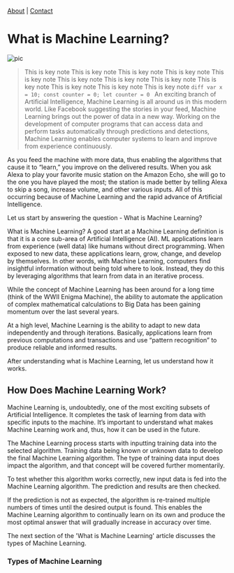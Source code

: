 [About](https://hemanthyernagula.github.io/my_portfolio/) |
[Contact](https://hemanthyernagula.github.io/my_portfolio/#contact)

# What is Machine Learning?


![pic](/static/pics/git.svg)

> This is key note This is key note This is key note This is key note This is key note This is key note This is key note This is key note This is key note This is key note This is key note This is key note 
`diff
    var x = 10;
     const counter = 0;
     let counter = 0
`
An exciting branch of Artificial Intelligence, Machine Learning is all around us in this modern world. Like Facebook suggesting the stories in your feed, Machine Learning brings out the power of data in a new way. Working on the development of computer programs that can access data and perform tasks automatically through predictions and detections, Machine Learning enables computer systems to learn and improve from experience continuously.

As you feed the machine with more data, thus enabling the algorithms that cause it to “learn,” you improve on the delivered results. When you ask Alexa to play your favorite music station on the Amazon Echo, she will go to the one you have played the most; the station is made better by telling Alexa to skip a song, increase volume, and other various inputs. All of this occurring because of Machine Learning and the rapid advance of Artificial Intelligence.

Let us start by answering the question - What is Machine Learning?

What is Machine Learning?
A good start at a Machine Learning definition is that it is a core sub-area of Artificial Intelligence (AI). ML applications learn from experience (well data) like humans without direct programming. When exposed to new data, these applications learn, grow, change, and develop by themselves. In other words, with Machine Learning, computers find insightful information without being told where to look. Instead, they do this by leveraging algorithms that learn from data in an iterative process.

While the concept of Machine Learning has been around for a long time (think of the WWII Enigma Machine), the ability to automate the application of complex mathematical calculations to Big Data has been gaining momentum over the last several years.

At a high level, Machine Learning is the ability to adapt to new data independently and through iterations.  Basically, applications learn from previous computations and transactions and use “pattern recognition” to produce reliable and informed results.

After understanding what is Machine Learning, let us understand how it works.

## How Does Machine Learning Work?



Machine Learning is, undoubtedly, one of the most exciting subsets of Artificial Intelligence. It completes the task of learning from data with specific inputs to the machine. It’s important to understand what makes Machine Learning work and, thus, how it can be used in the future. 

The Machine Learning process starts with inputting training data into the selected algorithm. Training data being known or unknown data to develop the final Machine Learning algorithm. The type of training data input does impact the algorithm, and that concept will be covered further momentarily. 

To test whether this algorithm works correctly, new input data is fed into the Machine Learning algorithm. The prediction and results are then checked.

If the prediction is not as expected, the algorithm is re-trained multiple numbers of times until the desired output is found. This enables the Machine Learning algorithm to continually learn on its own and produce the most optimal answer that will gradually increase in accuracy over time.

The next section of the 'What is Machine Learning' article discusses the types of Machine Learning.

### Types of Machine Learning


